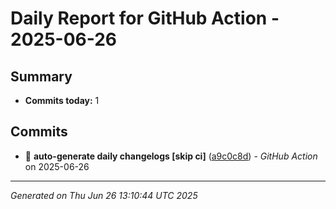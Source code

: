 # Daily Report for GitHub Action - 2025-06-26

## Summary

- **Commits today:** 1

## Commits

- 🔧 **auto-generate daily changelogs [skip ci]** ([a9c0c8d](../../commit/a9c0c8d)) - _GitHub Action_ on 2025-06-26

---

_Generated on Thu Jun 26 13:10:44 UTC 2025_
